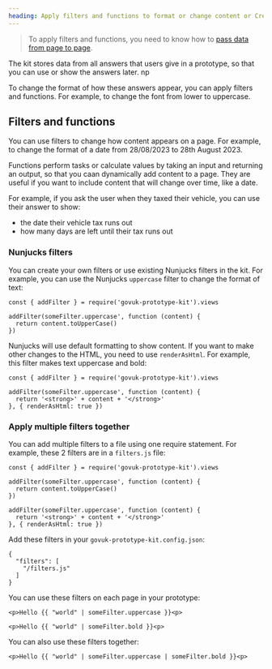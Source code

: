 ```yaml
---
heading: Apply filters and functions to format or change content or Create dynamic content
---
```


> To apply filters and functions, you need to know how to [pass data from page to page](./pass-data).

The kit stores data from all answers that users give in a prototype, so that you can use or show the answers later. np

To change the format of how these answers appear, you can apply filters and functions. For example, to change the font from lower to uppercase.

## Filters and functions
You can use filters to change how content appears on a page. For example, to change the format of a date from 28/08/2023 to 28th August 2023.

Functions perform tasks or calculate values by taking an input and returning an output, so that you caan dynamically add content to a page. They are useful if you want to include content that will change over time, like a date.

For example, if you ask the user when they taxed their vehicle, you can use their answer to show: 
- the date their vehicle tax runs out 
- how many days are left until their tax runs out

### Nunjucks filters

You can create your own filters or use existing Nunjucks filters in the kit. For example, you can use the Nunjucks `uppercase` filter to change the format of text:

```
const { addFilter } = require('govuk-prototype-kit').views

addFilter(someFilter.uppercase', function (content) {
  return content.toUpperCase()
})
```

Nunjucks will use default formatting to show content. If you want to make other changes to the HTML, you need to use `renderAsHtml`. For example, this filter makes text uppercase and bold:

```
const { addFilter } = require('govuk-prototype-kit').views

addFilter(someFilter.uppercase', function (content) {
  return '<strong>' + content + '</strong>'
}, { renderAsHtml: true })
```

### Apply multiple filters together

You can add multiple filters to a file using one require statement. For example, these 2 filters are in a `filters.js` file:

```
const { addFilter } = require('govuk-prototype-kit').views

addFilter(someFilter.uppercase', function (content) {
  return content.toUpperCase()
})

addFilter(someFilter.uppercase', function (content) {
  return '<strong>' + content + '</strong>'
}, { renderAsHtml: true })
```
Add these filters in your `govuk-prototype-kit.config.json`:

```
{
  "filters": [
    "/filters.js"
  ]
}
```
You can use these filters on each page in your prototype:

```
<p>Hello {{ "world" | someFilter.uppercase }}<p>

<p>Hello {{ "world" | someFilter.bold }}<p>
```

You can also use these filters together:
```
<p>Hello {{ "world" | someFilter.uppercase | someFilter.bold }}<p>
```